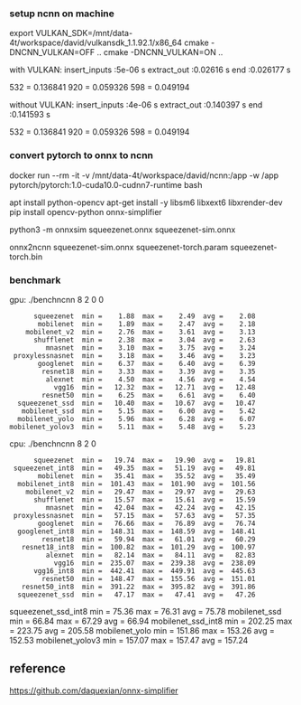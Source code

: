 
### setup ncnn on machine

export VULKAN_SDK=/mnt/data-4t/workspace/david/vulkansdk_1.1.92.1/x86_64
cmake -DNCNN_VULKAN=OFF ..
cmake -DNCNN_VULKAN=ON ..

with VULKAN:
insert_inputs :5e-06 s
extract_out :0.02616 s
end :0.026177 s

532 = 0.136841
920 = 0.059326
598 = 0.049194

without VULKAN:
insert_inputs :4e-06 s
extract_out :0.140397 s
end :0.141593 s

532 = 0.136841
920 = 0.059326
598 = 0.049194

### convert pytorch to onnx to ncnn

docker run --rm -it -v /mnt/data-4t/workspace/david/ncnn:/app -w /app pytorch/pytorch:1.0-cuda10.0-cudnn7-runtime bash

apt install python-opencv
apt-get install -y libsm6 libxext6 libxrender-dev
pip install opencv-python onnx-simplifier

python3 -m onnxsim squeezenet.onnx squeezenet-sim.onnx

onnx2ncnn squeezenet-sim.onnx squeezenet-torch.param squeezenet-torch.bin


### benchmark

gpu: ./benchncnn 8 2 0 0

          squeezenet  min =    1.88  max =    2.49  avg =    2.08
           mobilenet  min =    1.89  max =    2.47  avg =    2.18
        mobilenet_v2  min =    2.76  max =    3.61  avg =    3.13
          shufflenet  min =    2.38  max =    3.04  avg =    2.63
             mnasnet  min =    3.10  max =    3.75  avg =    3.24
     proxylessnasnet  min =    3.18  max =    3.46  avg =    3.23
           googlenet  min =    6.37  max =    6.40  avg =    6.39
            resnet18  min =    3.33  max =    3.39  avg =    3.35
             alexnet  min =    4.50  max =    4.56  avg =    4.54
               vgg16  min =   12.32  max =   12.71  avg =   12.48
            resnet50  min =    6.25  max =    6.61  avg =    6.40
      squeezenet_ssd  min =   10.40  max =   10.67  avg =   10.47
       mobilenet_ssd  min =    5.15  max =    6.00  avg =    5.42
      mobilenet_yolo  min =    5.96  max =    6.28  avg =    6.07
    mobilenet_yolov3  min =    5.11  max =    5.48  avg =    5.23


cpu: ./benchncnn 8 2 0

          squeezenet  min =   19.74  max =   19.90  avg =   19.81
     squeezenet_int8  min =   49.35  max =   51.19  avg =   49.81
           mobilenet  min =   35.41  max =   35.52  avg =   35.49
      mobilenet_int8  min =  101.43  max =  101.90  avg =  101.56
        mobilenet_v2  min =   29.47  max =   29.97  avg =   29.63
          shufflenet  min =   15.57  max =   15.61  avg =   15.59
             mnasnet  min =   42.04  max =   42.24  avg =   42.15
     proxylessnasnet  min =   57.15  max =   57.63  avg =   57.35
           googlenet  min =   76.66  max =   76.89  avg =   76.74
      googlenet_int8  min =  148.31  max =  148.59  avg =  148.41
            resnet18  min =   59.94  max =   61.01  avg =   60.29
       resnet18_int8  min =  100.82  max =  101.29  avg =  100.97
             alexnet  min =   82.14  max =   84.11  avg =   82.83
               vgg16  min =  235.07  max =  239.38  avg =  238.09
          vgg16_int8  min =  442.41  max =  449.91  avg =  445.63
            resnet50  min =  148.47  max =  155.56  avg =  151.01
       resnet50_int8  min =  391.22  max =  395.82  avg =  391.86
      squeezenet_ssd  min =   47.17  max =   47.41  avg =   47.26
 squeezenet_ssd_int8  min =   75.36  max =   76.31  avg =   75.78
       mobilenet_ssd  min =   66.84  max =   67.29  avg =   66.94
  mobilenet_ssd_int8  min =  202.25  max =  223.75  avg =  205.58
      mobilenet_yolo  min =  151.86  max =  153.26  avg =  152.53
    mobilenet_yolov3  min =  157.07  max =  157.47  avg =  157.24



reference
--------

https://github.com/daquexian/onnx-simplifier
